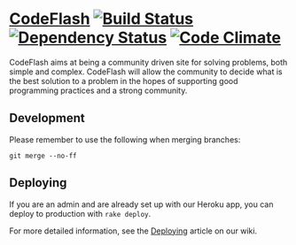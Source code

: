 # [CodeFlash](http://codeflash.herokuapp.com) [![Build Status](https://secure.travis-ci.org/codeflash/codeflash.png?branch=master)](http://travis-ci.org/codeflash/codeflash) [![Dependency Status](https://gemnasium.com/codeflash/codeflash.png)](https://gemnasium.com/codeflash/codeflash) [![Code Climate](https://codeclimate.com/badge.png)](https://codeclimate.com/github/codeflash/codeflash)

CodeFlash aims at being a community driven site for solving problems, both
simple and complex. CodeFlash will allow the community to decide what is the
best solution to a problem in the hopes of supporting good programming practices
and a strong community.

## Development

Please remember to use the following when merging branches:

	git merge --no-ff

## Deploying
If you are an admin and are already set up with our Heroku app, you can deploy to production with `rake deploy`.

For more detailed information, see the [Deploying](https://github.com/codeflash/codeflash/wiki/Deploying) article on our wiki.
